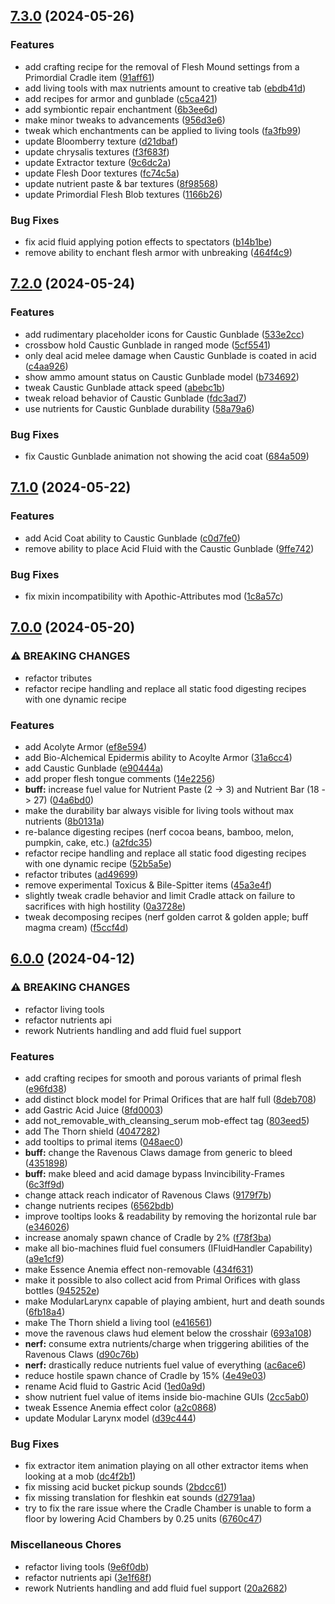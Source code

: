 ## [7.3.0](https://github.com/Elenterius/Biomancy/compare/1.20.1-v2.7.2.0...1.20.1-v2.7.3.0) (2024-05-26)


### Features

* add crafting recipe for the removal of Flesh Mound settings from a Primordial Cradle item ([91aff61](https://github.com/Elenterius/Biomancy/commit/91aff61b0033eea275c23947ce5d1aab913c07be))
* add living tools with max nutrients amount to creative tab ([ebdb41d](https://github.com/Elenterius/Biomancy/commit/ebdb41dc579c97d6e42530a0ac0cebdca749d604))
* add recipes for armor and gunblade ([c5ca421](https://github.com/Elenterius/Biomancy/commit/c5ca421ef8dfaa3d316dd47529ced0abd943cce3))
* add symbiontic repair enchantment ([6b3ee6d](https://github.com/Elenterius/Biomancy/commit/6b3ee6d05eaaed927190b761d83ac45c7a85d610))
* make minor tweaks to advancements ([956d3e6](https://github.com/Elenterius/Biomancy/commit/956d3e69a17c20aa9b670fe9ba0f2616940ec914))
* tweak which enchantments can be applied to living tools ([fa3fb99](https://github.com/Elenterius/Biomancy/commit/fa3fb99d15f0ffe5d94c079ba58071e758d2f58a))
* update Bloomberry texture ([d21dbaf](https://github.com/Elenterius/Biomancy/commit/d21dbafacf05337b82bb1d844eeab8b59875df20))
* update chrysalis textures ([f3f683f](https://github.com/Elenterius/Biomancy/commit/f3f683fcc00741f6a706a186a42e3d5f5856ef83))
* update Extractor texture ([9c6dc2a](https://github.com/Elenterius/Biomancy/commit/9c6dc2a43e7dce2dbfbd2e011bd12832ba01bfd8))
* update Flesh Door textures ([fc74c5a](https://github.com/Elenterius/Biomancy/commit/fc74c5a8381b1f8c35ca884a8697d110b9745c8c))
* update nutrient paste & bar textures ([8f98568](https://github.com/Elenterius/Biomancy/commit/8f98568e5ce458c5bd5f6f36ffddc5c720e46a66))
* update Primordial Flesh Blob textures ([1166b26](https://github.com/Elenterius/Biomancy/commit/1166b26d7b5d614ec32d226408d4fcec1e2be98c))


### Bug Fixes

* fix acid fluid applying potion effects to spectators ([b14b1be](https://github.com/Elenterius/Biomancy/commit/b14b1be0ab75805320d7351858d459895c65b6ff))
* remove ability to enchant flesh armor with unbreaking ([464f4c9](https://github.com/Elenterius/Biomancy/commit/464f4c9c0d5dcc013bd2cb67b383f37aafc5515c))

## [7.2.0](https://github.com/Elenterius/Biomancy/compare/1.20.1-v2.7.1.0...1.20.1-v2.7.2.0) (2024-05-24)


### Features

* add rudimentary placeholder icons for Caustic Gunblade ([533e2cc](https://github.com/Elenterius/Biomancy/commit/533e2ccdd84cf85a5e2cbe80580cc4e3652f094e))
* crossbow hold Caustic Gunblade in ranged mode ([5cf5541](https://github.com/Elenterius/Biomancy/commit/5cf5541c9c4f84fefd08a1c1215c5584a8d23df2))
* only deal acid melee damage when Caustic Gunblade is coated in acid ([c4aa926](https://github.com/Elenterius/Biomancy/commit/c4aa926edc690ad834f191a413c8534b24d21fa2))
* show ammo amount status on Caustic Gunblade model ([b734692](https://github.com/Elenterius/Biomancy/commit/b734692cfd9485337edd3b3a608d3847eb8aac65))
* tweak Caustic Gunblade attack speed ([abebc1b](https://github.com/Elenterius/Biomancy/commit/abebc1b27ec828680e06efc057c12d8729a11ad9))
* tweak reload behavior of Caustic Gunblade ([fdc3ad7](https://github.com/Elenterius/Biomancy/commit/fdc3ad7dc8da272371508d4d4ed63ef3e9d8388f))
* use nutrients for Caustic Gunblade durability ([58a79a6](https://github.com/Elenterius/Biomancy/commit/58a79a662b678bc774aa924e50e816a0be227ea8))


### Bug Fixes

* fix Caustic Gunblade animation not showing the acid coat ([684a509](https://github.com/Elenterius/Biomancy/commit/684a5096f4ff1a2a6317b3788d4298d9e42fbf6f))

## [7.1.0](https://github.com/Elenterius/Biomancy/compare/1.20.1-v2.7.0.0...1.20.1-v2.7.1.0) (2024-05-22)


### Features

* add Acid Coat ability to Caustic Gunblade ([c0d7fe0](https://github.com/Elenterius/Biomancy/commit/c0d7fe0953fe4e54a6b39194320b1541c43d2687))
* remove ability to place Acid Fluid with the Caustic Gunblade ([9ffe742](https://github.com/Elenterius/Biomancy/commit/9ffe742f3e6ad07d1f859157eb3d98808ce6c021))


### Bug Fixes

* fix mixin incompatibility with Apothic-Attributes mod ([1c8a57c](https://github.com/Elenterius/Biomancy/commit/1c8a57cd69f5a25ee27f32b8e1d8ef46f31d838d))

## [7.0.0](https://github.com/Elenterius/Biomancy/compare/1.20.1-v2.6.0.0...1.20.1-v2.7.0.0) (2024-05-20)


### ⚠ BREAKING CHANGES

* refactor tributes
* refactor recipe handling and replace all static food digesting recipes with one dynamic recipe

### Features

* add Acolyte Armor ([ef8e594](https://github.com/Elenterius/Biomancy/commit/ef8e59461180e7b78a048eee56d00662d728bc59))
* add Bio-Alchemical Epidermis ability to Acoylte Armor ([31a6cc4](https://github.com/Elenterius/Biomancy/commit/31a6cc49c05fc0abc9e169f0b43690a67004813b))
* add Caustic Gunblade ([e90444a](https://github.com/Elenterius/Biomancy/commit/e90444aedeffcbc6016834ba955d67a303af36a5))
* add proper flesh tongue comments ([14e2256](https://github.com/Elenterius/Biomancy/commit/14e22566a90492fe916047f3cbb44ec090bec1e6))
* **buff:** increase fuel value for Nutrient Paste (2 -> 3) and Nutrient Bar (18 -> 27) ([04a6bd0](https://github.com/Elenterius/Biomancy/commit/04a6bd0b0823681e79c30c620d05f3ded2634801))
* make the durability bar always visible for living tools without max nutrients ([8b0131a](https://github.com/Elenterius/Biomancy/commit/8b0131ac130c0dd1516b82abb91f414f08f22c91))
* re-balance digesting recipes (nerf cocoa beans, bamboo, melon, pumpkin, cake, etc.) ([a2fdc35](https://github.com/Elenterius/Biomancy/commit/a2fdc3569518f90b868841b89f0ca18e7391dd64))
* refactor recipe handling and replace all static food digesting recipes with one dynamic recipe ([52b5a5e](https://github.com/Elenterius/Biomancy/commit/52b5a5e1d53cf51285a065e360bea6a9e64e7056))
* refactor tributes ([ad49699](https://github.com/Elenterius/Biomancy/commit/ad496998442c72791da6c496e20cbe3c17ebfc94))
* remove experimental Toxicus & Bile-Spitter items ([45a3e4f](https://github.com/Elenterius/Biomancy/commit/45a3e4fc28db8095f71b9bbd2ba7d8fdfb271d49))
* slightly tweak cradle behavior and limit Cradle attack on failure to sacrifices with high hostility ([0a3728e](https://github.com/Elenterius/Biomancy/commit/0a3728e661fb841db46c632b9afece16a9faf8ff))
* tweak decomposing recipes (nerf golden carrot & golden apple; buff magma cream) ([f5ccf4d](https://github.com/Elenterius/Biomancy/commit/f5ccf4d5047b9c6349ebbcd00a520f394fd59762))

## [6.0.0](https://github.com/Elenterius/Biomancy/compare/1.20.1-v2.5.2.0...1.20.1-v2.6.0.0) (2024-04-12)


### ⚠ BREAKING CHANGES

* refactor living tools
* refactor nutrients api
* rework Nutrients handling and add fluid fuel support

### Features

* add crafting recipes for smooth and porous variants of primal flesh ([e96fd38](https://github.com/Elenterius/Biomancy/commit/e96fd3830415322d1fcf2ef5d9046f2dc0907dd3))
* add distinct block model for Primal Orifices that are half full ([8deb708](https://github.com/Elenterius/Biomancy/commit/8deb7087f66a90bec3451bbe2e89c629579cc985))
* add Gastric Acid Juice ([8fd0003](https://github.com/Elenterius/Biomancy/commit/8fd00034e4f1860ac00ba4ac759e14d924ca38e0))
* add not_removable_with_cleansing_serum mob-effect tag ([803eed5](https://github.com/Elenterius/Biomancy/commit/803eed5f70c6745b4a3567f31d86bacb06b6b9c0))
* add The Thorn shield ([4047282](https://github.com/Elenterius/Biomancy/commit/40472820b5277a88c92dd1aae24154bc373285aa))
* add tooltips to primal items ([048aec0](https://github.com/Elenterius/Biomancy/commit/048aec0c5cd32b16c8c1f458ccfd325506ec68fb))
* **buff:** change the Ravenous Claws damage from generic to bleed ([4351898](https://github.com/Elenterius/Biomancy/commit/43518981d59950e4e91eddd2eb646395a2b6e955))
* **buff:** make bleed and acid damage bypass Invincibility-Frames ([6c3ff9d](https://github.com/Elenterius/Biomancy/commit/6c3ff9d9e5278a8fbdb9c082d871a478a9f0d7ff))
* change attack reach indicator of Ravenous Claws ([9179f7b](https://github.com/Elenterius/Biomancy/commit/9179f7bd4e227c8740b14bae8f017a3a9deef0f8))
* change nutrients recipes ([6562bdb](https://github.com/Elenterius/Biomancy/commit/6562bdbf7a899610fbe9a1033286cc209ac81276))
* improve tooltips looks & readability by removing the horizontal rule bar ([e346026](https://github.com/Elenterius/Biomancy/commit/e346026caaed5e0a822983adaf78482b54b8e19f))
* increase anomaly spawn chance of Cradle by 2% ([f78f3ba](https://github.com/Elenterius/Biomancy/commit/f78f3baab6faf1c3adac4b83fd0e9645f90a601b))
* make all bio-machines fluid fuel consumers (IFluidHandler Capability) ([a9e1cf9](https://github.com/Elenterius/Biomancy/commit/a9e1cf9fbc4476cbe7fcb28e0e6cd6f048337805))
* make Essence Anemia effect non-removable ([434f631](https://github.com/Elenterius/Biomancy/commit/434f6310d45525a14f1771c904c6d1bca4a283da))
* make it possible to also collect acid from Primal Orifices with glass bottles ([945252e](https://github.com/Elenterius/Biomancy/commit/945252e9477a2639fa8000a24165ef20917e50e1))
* make ModularLarynx capable of playing ambient, hurt and death sounds ([6fb18a4](https://github.com/Elenterius/Biomancy/commit/6fb18a476dd8f97a7069b09ad73a79ef4b822ab5))
* make The Thorn shield a living tool ([e416561](https://github.com/Elenterius/Biomancy/commit/e416561c9c7c7a79e063d63046b761ac4b91ab8a))
* move the ravenous claws hud element below the crosshair ([693a108](https://github.com/Elenterius/Biomancy/commit/693a10857f979910a10729b3c110cfc8908c15c3))
* **nerf:** consume extra nutrients/charge when triggering abilities of the Ravenous Claws ([d90c76b](https://github.com/Elenterius/Biomancy/commit/d90c76b8a0ae99082910361be0d47f8c5e462455))
* **nerf:** drastically reduce nutrients fuel value of everything ([ac6ace6](https://github.com/Elenterius/Biomancy/commit/ac6ace6845999bed25ab00f2176255498400d024))
* reduce hostile spawn chance of Cradle by 15% ([4e49e03](https://github.com/Elenterius/Biomancy/commit/4e49e0347969226e8a60cedb202ab6ab365be786))
* rename Acid fluid to Gastric Acid ([1ed0a9d](https://github.com/Elenterius/Biomancy/commit/1ed0a9dd74d7b0ccc18182a599cc695ee77702b0))
* show nutrient fuel value of items inside bio-machine GUIs ([2cc5ab0](https://github.com/Elenterius/Biomancy/commit/2cc5ab0f4335eca95f780d554c89d99973525bdf))
* tweak Essence Anemia effect color ([a2c0868](https://github.com/Elenterius/Biomancy/commit/a2c0868d16e990dec3b987c1e4750f2413f66294))
* update Modular Larynx model ([d39c444](https://github.com/Elenterius/Biomancy/commit/d39c44484f653c464b72c954b82a09538f7e3ea2))


### Bug Fixes

* fix extractor item animation playing on all other extractor items when looking at a mob ([dc4f2b1](https://github.com/Elenterius/Biomancy/commit/dc4f2b175cdc593f4ff5a141ecf24d446d2e5663))
* fix missing acid bucket pickup sounds ([2bdcc61](https://github.com/Elenterius/Biomancy/commit/2bdcc610294b52e47c3eb058a7e81f742313ce57))
* fix missing translation for fleshkin eat sounds ([d2791aa](https://github.com/Elenterius/Biomancy/commit/d2791aa84578200be06e2d745d0b3da8af397196))
* try to fix the rare issue where the Cradle Chamber is unable to form a floor by lowering Acid Chambers by 0.25 units ([6760c47](https://github.com/Elenterius/Biomancy/commit/6760c47d7253e25594159bbf69530fccdfd1065b))


### Miscellaneous Chores

* refactor living tools ([9e6f0db](https://github.com/Elenterius/Biomancy/commit/9e6f0db6be607f6382ffa518848c498c8f3dd948))
* refactor nutrients api ([3e1f68f](https://github.com/Elenterius/Biomancy/commit/3e1f68f7c4c59291a5348a523a32b726a73e0c98))
* rework Nutrients handling and add fluid fuel support ([20a2682](https://github.com/Elenterius/Biomancy/commit/20a2682130d9243060e8779e5cb299d8989c0fdb))

